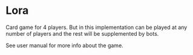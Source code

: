 # Lora

Card game for 4 players. But in this implementation can be played at any 
number of players and the rest will be supplemented by bots.

See user manual for more info about the game.
